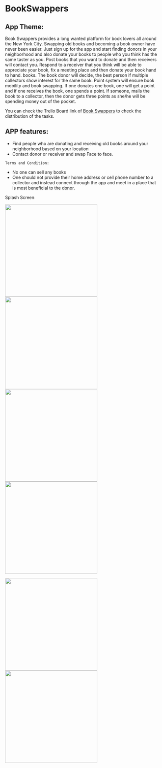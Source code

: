 # BookSwappers
## App Theme:
Book Swappers provides a long wanted platform for book lovers all around the New York City. Swapping old books and becoming a book owner have
never been easier. Just sign up for the app and start finding donors in your neighborhood and also donate your books to
people who you think has the same taster as you.
Post books that you want to donate and then receivers will contact you. Respond to a receiver that you think will be able to
appreciate your book, fix a meeting place and then donate your book hand to hand.
books. The book donor will decide, the best person if multiple collectors show interest for the same book. 
Point system will ensure book mobility and book swapping. If one donates one book, one will get a point and 
if one receives the book, one spends a point. If someone, mails the book to a collector, then the donor gets 
three points as she/he will be spending money out of the pocket. 

You can check the Trello Board link of [Book Swappers](https://trello.com/b/W8a1wTbZ/book-swappers)
to check the distribution of the tasks.

## APP features:
- Find people who are donating and receiving old books around your neighborhood based on your location
- Contact donor or receiver and swap Face to face. 

`Terms and Condition:`

- No one can sell any books
- One should not provide their home address or cell phone number to a collector and instead connect through the app and meet in a place that is most beneficial to the donor.
 
 Splash Screen
 
<img src="https://user-images.githubusercontent.com/44322211/56062104-5f020e00-5d39-11e9-86aa-7ce783514939.jpg" width="300">
<img src="https://user-images.githubusercontent.com/44322211/56062910-ebadcb80-5d3b-11e9-81bb-87e1359d51c6.jpg" width="300">

<img src="https://user-images.githubusercontent.com/44322211/56062947-fff1c880-5d3b-11e9-98f2-bd9176cdad93.jpg" width="300">
<img src="https://user-images.githubusercontent.com/44322211/56062960-084a0380-5d3c-11e9-88f7-4f99aac5fc05.jpg" width="300">

<img src="https://user-images.githubusercontent.com/44322211/56062983-17c94c80-5d3c-11e9-8e8b-6267fbeac27a.jpg" width="300"> <img src="https://user-images.githubusercontent.com/44322211/56062934-f9635100-5d3b-11e9-89e5-c55018df5515.jpg" width="300">

